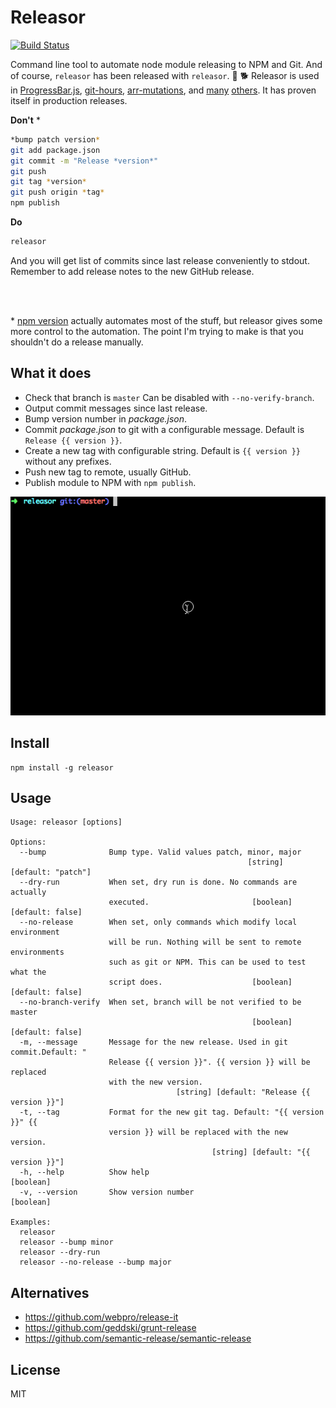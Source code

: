 # Releasor

[![Build Status](https://travis-ci.org/kimmobrunfeldt/releasor.svg)](https://travis-ci.org/kimmobrunfeldt/releasor)

Command line tool to automate node module releasing to NPM and Git. And of course,
`releasor` has been released with `releasor`. :stew: :dog2: Releasor is used
in
[ProgressBar.js](https://github.com/kimmobrunfeldt/progressbar.js),
[git-hours](https://github.com/kimmobrunfeldt/git-hours),
[arr-mutations](https://www.npmjs.com/package/arr-mutations), and
[many](https://www.npmjs.com/package/arr-xor)
[others](https://www.npmjs.com/package/arr-and). It has proven itself in
production releases.

**Don't** \*

```bash
*bump patch version*
git add package.json
git commit -m "Release *version*"
git push
git tag *version*
git push origin *tag*
npm publish
```

**Do**

```bash
releasor
```

And you will get list of commits since last release conveniently to stdout.
Remember to add release notes to the new GitHub release.

<br>
<br>

\* [npm version](https://docs.npmjs.com/cli/version) actually automates most of
the stuff, but releasor gives some more control to the automation. The point
I'm trying to make is that you shouldn't do a release manually.


## What it does

* Check that branch is `master` Can be disabled with `--no-verify-branch`.
* Output commit messages since last release.
* Bump version number in *package.json*.
* Commit *package.json* to git with a configurable message. Default is `Release {{ version }}`.
* Create a new tag with configurable string. Default is `{{ version }}` without any prefixes.
* Push new tag to remote, usually GitHub.
* Publish module to NPM with `npm publish`.

![](docs/releasor.gif)

## Install

```
npm install -g releasor
```


## Usage

```
Usage: releasor [options]

Options:
  --bump              Bump type. Valid values patch, minor, major
                                                     [string] [default: "patch"]
  --dry-run           When set, dry run is done. No commands are actually
                      executed.                       [boolean] [default: false]
  --no-release        When set, only commands which modify local environment
                      will be run. Nothing will be sent to remote environments
                      such as git or NPM. This can be used to test what the
                      script does.                    [boolean] [default: false]
  --no-branch-verify  When set, branch will be not verified to be master
                                                      [boolean] [default: false]
  -m, --message       Message for the new release. Used in git commit.Default: "
                      Release {{ version }}". {{ version }} will be replaced
                      with the new version.
                                     [string] [default: "Release {{ version }}"]
  -t, --tag           Format for the new git tag. Default: "{{ version }}" {{
                      version }} will be replaced with the new version.
                                             [string] [default: "{{ version }}"]
  -h, --help          Show help                                        [boolean]
  -v, --version       Show version number                              [boolean]

Examples:
  releasor
  releasor --bump minor
  releasor --dry-run
  releasor --no-release --bump major
```


## Alternatives

* https://github.com/webpro/release-it
* https://github.com/geddski/grunt-release
* https://github.com/semantic-release/semantic-release


## License

MIT
